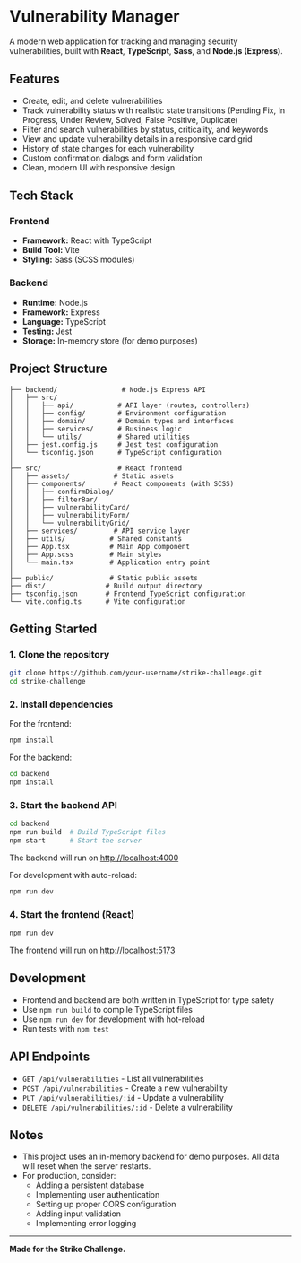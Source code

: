 # Vulnerability Manager

A modern web application for tracking and managing security vulnerabilities, built with **React**, **TypeScript**, **Sass**, and **Node.js (Express)**.

## Features
- Create, edit, and delete vulnerabilities
- Track vulnerability status with realistic state transitions (Pending Fix, In Progress, Under Review, Solved, False Positive, Duplicate)
- Filter and search vulnerabilities by status, criticality, and keywords
- View and update vulnerability details in a responsive card grid
- History of state changes for each vulnerability
- Custom confirmation dialogs and form validation
- Clean, modern UI with responsive design

## Tech Stack
### Frontend
- **Framework:** React with TypeScript
- **Build Tool:** Vite
- **Styling:** Sass (SCSS modules)

### Backend
- **Runtime:** Node.js
- **Framework:** Express
- **Language:** TypeScript
- **Testing:** Jest
- **Storage:** In-memory store (for demo purposes)

## Project Structure
```
├── backend/                # Node.js Express API
│   ├── src/
│   │   ├── api/           # API layer (routes, controllers)
│   │   ├── config/        # Environment configuration
│   │   ├── domain/        # Domain types and interfaces
│   │   ├── services/      # Business logic
│   │   └── utils/         # Shared utilities
│   ├── jest.config.js     # Jest test configuration
│   └── tsconfig.json      # TypeScript configuration
│
├── src/                   # React frontend
│   ├── assets/           # Static assets
│   ├── components/       # React components (with SCSS)
│   │   ├── confirmDialog/
│   │   ├── filterBar/
│   │   ├── vulnerabilityCard/
│   │   ├── vulnerabilityForm/
│   │   └── vulnerabilityGrid/
│   ├── services/         # API service layer
│   ├── utils/           # Shared constants
│   ├── App.tsx          # Main App component
│   ├── App.scss         # Main styles
│   └── main.tsx         # Application entry point
│
├── public/              # Static public assets
├── dist/               # Build output directory
├── tsconfig.json       # Frontend TypeScript configuration
└── vite.config.ts      # Vite configuration
```

## Getting Started

### 1. Clone the repository
```sh
git clone https://github.com/your-username/strike-challenge.git
cd strike-challenge
```

### 2. Install dependencies
For the frontend:
```sh
npm install
```

For the backend:
```sh
cd backend
npm install
```

### 3. Start the backend API
```sh
cd backend
npm run build  # Build TypeScript files
npm start      # Start the server
```
The backend will run on [http://localhost:4000](http://localhost:4000)

For development with auto-reload:
```sh
npm run dev
```

### 4. Start the frontend (React)
```sh
npm run dev
```
The frontend will run on [http://localhost:5173](http://localhost:5173)

## Development
- Frontend and backend are both written in TypeScript for type safety
- Use `npm run build` to compile TypeScript files
- Use `npm run dev` for development with hot-reload
- Run tests with `npm test`

## API Endpoints
- `GET /api/vulnerabilities` - List all vulnerabilities
- `POST /api/vulnerabilities` - Create a new vulnerability
- `PUT /api/vulnerabilities/:id` - Update a vulnerability
- `DELETE /api/vulnerabilities/:id` - Delete a vulnerability

## Notes
- This project uses an in-memory backend for demo purposes. All data will reset when the server restarts.
- For production, consider:
  - Adding a persistent database
  - Implementing user authentication
  - Setting up proper CORS configuration
  - Adding input validation
  - Implementing error logging

---

**Made for the Strike Challenge.**
